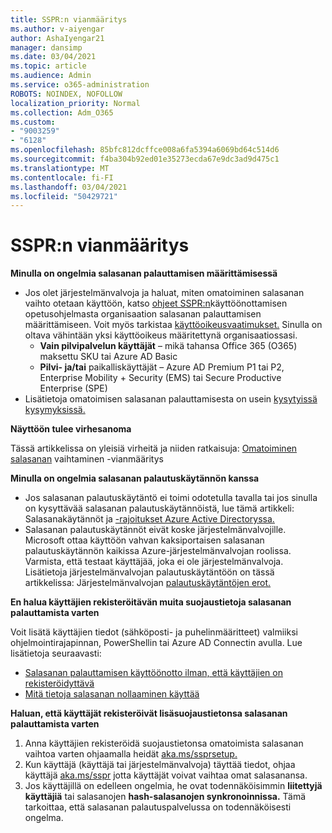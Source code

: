 ```yaml
---
title: SSPR:n vianmääritys
ms.author: v-aiyengar
author: AshaIyengar21
manager: dansimp
ms.date: 03/04/2021
ms.topic: article
ms.audience: Admin
ms.service: o365-administration
ROBOTS: NOINDEX, NOFOLLOW
localization_priority: Normal
ms.collection: Adm_O365
ms.custom:
- "9003259"
- "6128"
ms.openlocfilehash: 85bfc812dcffce008a6fa5394a6069bd64c514d6
ms.sourcegitcommit: f4ba304b92ed01e35273ecda67e9dc3ad9d475c1
ms.translationtype: MT
ms.contentlocale: fi-FI
ms.lasthandoff: 03/04/2021
ms.locfileid: "50429721"
---
```

# <a name="troubleshoot-sspr"></a>SSPR:n vianmääritys

**Minulla on ongelmia salasanan palauttamisen määrittämisessä**

- Jos olet järjestelmänvalvoja ja haluat, miten omatoiminen salasanan vaihto otetaan käyttöön, katso [ohjeet SSPR:n](https://docs.microsoft.com/azure/active-directory/authentication/tutorial-enable-sspr)käyttöönottamisen opetusohjelmasta organisaation salasanan palauttamisen määrittämiseen. Voit myös tarkistaa [käyttöoikeusvaatimukset.](https://docs.microsoft.com/azure/active-directory/authentication/concept-sspr-licensing?WT.mc_id=Portal-Microsoft_Azure_Support) Sinulla on oltava vähintään yksi käyttöoikeus määritettynä organisaatiossasi.
    - **Vain pilvipalvelun käyttäjät** – mikä tahansa Office 365 (O365) maksettu SKU tai Azure AD Basic
    - **Pilvi- ja/tai** paikalliskäyttäjät – Azure AD Premium P1 tai P2, Enterprise Mobility + Security (EMS) tai Secure Productive Enterprise (SPE)
- Lisätietoja omatoimisen salasanan palauttamisesta on usein [kysytyissä kysymyksissä.](https://docs.microsoft.com/azure/active-directory/authentication/active-directory-passwords-faq?WT.mc_id=Portal-Microsoft_Azure_Support)

**Näyttöön tulee virhesanoma**

Tässä artikkelissa on yleisiä virheitä ja niiden ratkaisuja: [Omatoiminen salasanan](https://docs.microsoft.com/azure/active-directory/authentication/active-directory-passwords-troubleshoot?WT.mc_id=Portal-Microsoft_Azure_Support) vaihtaminen -vianmääritys

**Minulla on ongelmia salasanan palautuskäytännön kanssa**

- Jos salasanan palautuskäytäntö ei toimi odotetulla tavalla tai jos sinulla on kysyttävää salasanan palautuskäytännöistä, lue tämä artikkeli: Salasanakäytännöt ja [-rajoitukset Azure Active Directoryssa.](https://docs.microsoft.com/azure/active-directory/authentication/concept-sspr-policy?WT.mc_id=Portal-Microsoft_Azure_Support)
- Salasanan palautuskäytännöt eivät koske järjestelmänvalvojille. Microsoft ottaa käyttöön vahvan kaksiportaisen salasanan palautuskäytännön kaikissa Azure-järjestelmänvalvojan roolissa. Varmista, että testaat käyttäjää, joka ei ole järjestelmänvalvoja. Lisätietoja järjestelmänvalvojan palautuskäytäntöön on tässä artikkelissa: Järjestelmänvalvojan [palautuskäytäntöjen erot.](https://docs.microsoft.com/azure/active-directory/authentication/concept-sspr-policy?WT.mc_id=Portal-Microsoft_Azure_Support#administrator-reset-policy-differences)

**En halua käyttäjien rekisteröitävän muita suojaustietoja salasanan palauttamista varten**

Voit lisätä käyttäjien tiedot (sähköposti- ja puhelinmääritteet) valmiiksi ohjelmointirajapinnan, PowerShellin tai Azure AD Connectin avulla. Lue lisätietoja seuraavasti:

- [Salasanan palauttamisen käyttöönotto ilman, että käyttäjien on rekisteröidyttävä](https://docs.microsoft.com/azure/active-directory/active-directory-passwords-data?WT.mc_id=Portal-Microsoft_Azure_Support#set-and-read-authentication-data-using-powershell)
- [Mitä tietoja salasanan nollaaminen käyttää](https://docs.microsoft.com/azure/active-directory/active-directory-passwords-data?WT.mc_id=Portal-Microsoft_Azure_Support)

**Haluan, että käyttäjät rekisteröivät lisäsuojaustietonsa salasanan palauttamista varten**

1. Anna käyttäjien rekisteröidä suojaustietonsa omatoimista salasanan vaihtoa varten ohjaamalla heidät [aka.ms/ssprsetup.](https://mysignins.microsoft.com/security-info)
1. Kun käyttäjä (käyttäjä tai järjestelmänvalvoja) täyttää tiedot, ohjaa käyttäjä [aka.ms/sspr](https://passwordreset.microsoftonline.com/) jotta käyttäjät voivat vaihtaa omat salasanansa.
1. Jos käyttäjillä on edelleen ongelmia, he ovat todennäköisimmin **liitettyjä käyttäjiä** tai salasanojen **hash-salasanojen synkronoinnissa.** Tämä tarkoittaa, että salasanan palautuspalvelussa on todennäköisesti ongelma.